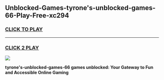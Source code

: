 
## Unblocked-Games-tyrone's-unblocked-games-66-Play-Free-xc294
<h3>
<a href="https://premium76.site?title=tyrone's-unblocked-games-66&ref=20A">CLICK TO PLAY</a></h3>
<hr>

<h3>
<a href="https://premium76.site?title=tyrone's-unblocked-games-66&ref=20A">CLICK 2 PLAY</a>
  
</h3>

<a href="https://premium76.site?title=tyrone's-unblocked-games-66&ref=20A"><img src="https://clearcache.store/games.png"></a>


**tyrone's-unblocked-games-66 games unblocked: Your Gateway to Fun and Accessible Online Gaming**
